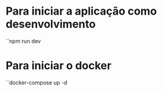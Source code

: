 # Para iniciar a aplicação como desenvolvimento
``npm run dev

# Para iniciar o docker
``docker-compose up -d
